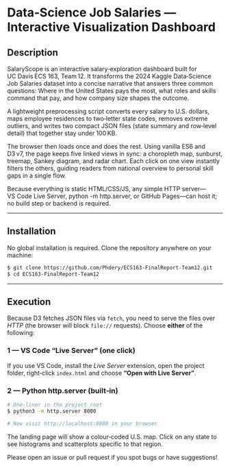 # Data‑Science Job Salaries — Interactive Visualization Dashboard

## Description

SalaryScope is an interactive salary‑exploration dashboard built for UC Davis ECS 163, Team 12. It transforms the 2024 Kaggle Data‑Science Job Salaries dataset into a concise narrative that answers three common questions: Where in the United States pays the most, what roles and skills command that pay, and how company size shapes the outcome.

A lightweight preprocessing script converts every salary to U.S. dollars, maps employee residences to two‑letter state codes, removes extreme outliers, and writes two compact JSON files (state summary and row‑level detail) that together stay under 100 KB.

The browser then loads once and does the rest. Using vanilla ES6 and D3 v7, the page keeps five linked views in sync: a choropleth map, sunburst, treemap, Sankey diagram, and radar chart. Each click on one view instantly filters the others, guiding readers from national overview to personal skill gaps in a single flow.

Because everything is static HTML/CSS/JS, any simple HTTP server—VS Code Live Server, python -m http.server, or GitHub Pages—can host it; no build step or backend is required.

---

## Installation

No global installation is required.  Clone the repository anywhere on your machine:

```bash
$ git clone https://github.com/Phdery/ECS163-FinalReport-Team12.git
$ cd ECS163-FinalReport-Team12
```

---

## Execution

Because D3 fetches JSON files via `fetch`, you need to serve the files over *HTTP* (the browser will block `file://` requests).  Choose **either** of the following:

### 1 — VS Code “Live Server” (one click)

If you use VS Code, install the *Live Server* extension, open the project folder, right‑click `index.html` and choose **“Open with Live Server”**.

### 2 — Python http.server (built‑in)

```bash
# One‑liner in the project root
$ python3 -m http.server 8080

# Now visit http://localhost:8080 in your browser
```

The landing page will show a colour‑coded U.S. map.  Click on any state to see histograms and scatterplots specific to that region.

Please open an issue or pull request if you spot bugs or have suggestions!
